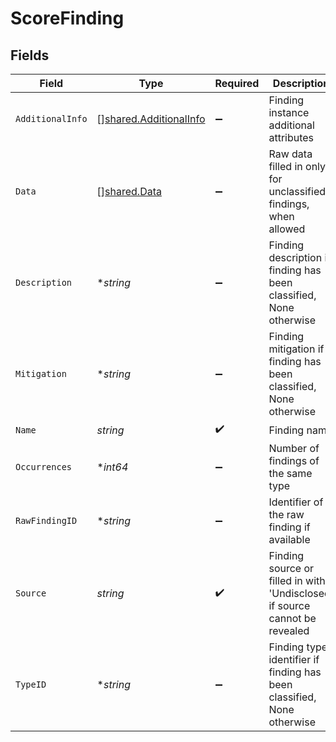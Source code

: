 # ScoreFinding


## Fields

| Field                                                                       | Type                                                                        | Required                                                                    | Description                                                                 |
| --------------------------------------------------------------------------- | --------------------------------------------------------------------------- | --------------------------------------------------------------------------- | --------------------------------------------------------------------------- |
| `AdditionalInfo`                                                            | [][shared.AdditionalInfo](../../models/shared/additionalinfo.md)            | :heavy_minus_sign:                                                          | Finding instance additional attributes                                      |
| `Data`                                                                      | [][shared.Data](../../models/shared/data.md)                                | :heavy_minus_sign:                                                          | Raw data filled in only for unclassified findings, when allowed             |
| `Description`                                                               | **string*                                                                   | :heavy_minus_sign:                                                          | Finding description if finding has been classified, None otherwise          |
| `Mitigation`                                                                | **string*                                                                   | :heavy_minus_sign:                                                          | Finding mitigation if finding has been classified, None otherwise           |
| `Name`                                                                      | *string*                                                                    | :heavy_check_mark:                                                          | Finding name                                                                |
| `Occurrences`                                                               | **int64*                                                                    | :heavy_minus_sign:                                                          | Number of findings of the same type                                         |
| `RawFindingID`                                                              | **string*                                                                   | :heavy_minus_sign:                                                          | Identifier of the raw finding if available                                  |
| `Source`                                                                    | *string*                                                                    | :heavy_check_mark:                                                          | Finding source or filled in with 'Undisclosed' if source cannot be revealed |
| `TypeID`                                                                    | **string*                                                                   | :heavy_minus_sign:                                                          | Finding type identifier if finding has been classified, None otherwise      |